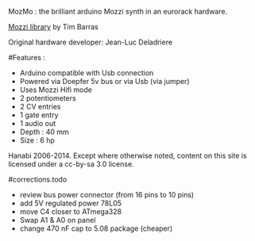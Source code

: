MozMo : the brilliant arduino Mozzi synth in an eurorack hardware.

[Mozzi library](http://sensorium.github.io/Mozzi/) by Tim Barras

Original hardware developer: Jean-Luc Deladriere 

#Features :
- Arduino compatible with Usb connection
- Powered via Doepfer 5v bus or via Usb (via jumper)
- Uses Mozzi Hifi mode 
- 2 potentiometers 
- 2 CV entries 
- 1 gate entry 
- 1 audio out
- Depth : 40 mm
- Size : 6 hp

 

Hanabi 2006-2014. Except where otherwise noted, content on this site is licensed under a cc-by-sa 3.0 license.


#corrections.todo
- review bus power connector (from 16 pins to 10 pins)
- add 5V regulated power 78L05
- move C4 closer to ATmega328
- Swap A1 & A0 on panel
- change 470 nF cap to 5.08 package (cheaper)

